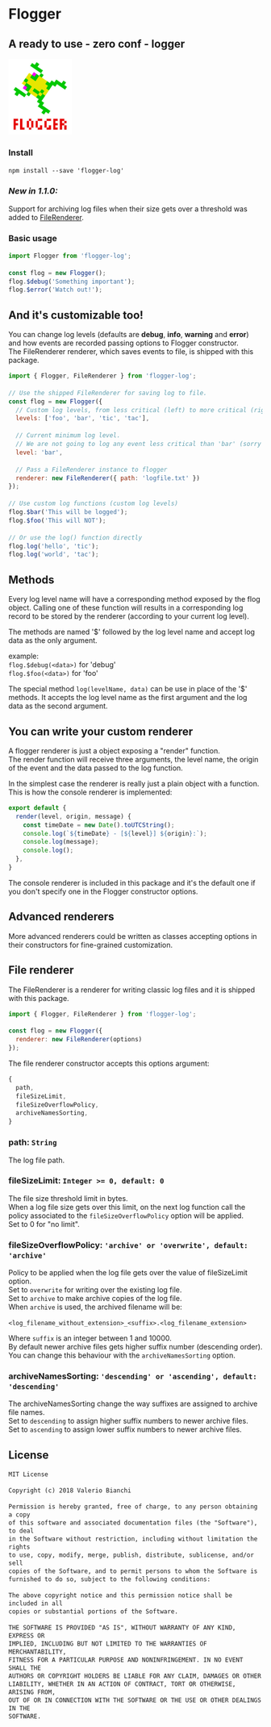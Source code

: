# Flogger
## A ready to use - zero conf - logger
<img src="logo.jpg" style="height: 150px; width: auto; margin-right: 1rem">

### Install
```npm install --save 'flogger-log'```

### *New in 1.1.0:*
Support for archiving log files when their size gets over a threshold was added to [FileRenderer](#FileRenderer).

### Basic usage

```javascript
import Flogger from 'flogger-log';

const flog = new Flogger();
flog.$debug('Something important');
flog.$error('Watch out!');
```

<div style="clear: left"></div>

## And it's customizable too!
You can change log levels (defaults are **debug**, **info**, **warning** and **error**) and how events are recorded passing options to Flogger constructor.  
The FileRenderer renderer, which saves events to file, is shipped with this package.  

```javascript
import { Flogger, FileRenderer } from 'flogger-log';

// Use the shipped FileRenderer for saving log to file.
const flog = new Flogger({
  // Custom log levels, from less critical (left) to more critical (right)
  levels: ['foo', 'bar', 'tic', 'tac'],

  // Current minimum log level.
  // We are not going to log any event less critical than 'bar' (sorry foo...)
  level: 'bar',

  // Pass a FileRenderer instance to flogger
  renderer: new FileRenderer({ path: 'logfile.txt' })
});

// Use custom log functions (custom log levels)
flog.$bar('This will be logged');
flog.$foo('This will NOT');

// Or use the log() function directly
flog.log('hello', 'tic');
flog.log('world', 'tac');
```

## Methods
Every log level name will have a corresponding method exposed by the flog object. Calling one of these function will results in a corresponding log record to be stored by the renderer (according to your current log level).

The methods are named '$' followed by the log level name and accept log data as the only argument.  

example:  
`flog.$debug(<data>)` for 'debug'  
`flog.$foo(<data>)` for 'foo'

The special method `log(levelName, data)` can be use in place of the '$' methods. It accepts the log level name as the first argument and the log data as the second argument.

## You can write your custom renderer
A flogger renderer is just a object exposing a "render" function.  
The render function will receive three arguments, the level name, the origin of the event and the data passed to the log function.

In the simplest case the renderer is really just a plain object with a function. This is how the console renderer is implemented:

```javascript
export default {
  render(level, origin, message) {
    const timeDate = new Date().toUTCString();
    console.log(`${timeDate} - [${level}] ${origin}:`);
    console.log(message);
    console.log();
  },
}
```

The console renderer is included in this package and it's the default one if you don't specify one in the Flogger constructor options.

## Advanced renderers

More advanced renderers could be written as classes accepting options in their constructors for fine-grained customization.

## <a name="FileRenderer"></a>File renderer
The FileRenderer is a renderer for writing classic log files and it is shipped with this package.

```javascript
import { Flogger, FileRenderer } from 'flogger-log';

const flog = new Flogger({
  renderer: new FileRenderer(options)
});
```

The file renderer constructor accepts this options argument:

```javascript
{
  path,
  fileSizeLimit,
  fileSizeOverflowPolicy,
  archiveNamesSorting,
}
```

### path: `String`
The log file path.

### fileSizeLimit: `Integer >= 0, default: 0`
The file size threshold limit in bytes.  
When a log file size gets over this limit, on the next log function
call the policy associated to the `fileSizeOverflowPolicy` option will
be applied.  
Set to 0 for "no limit".

### fileSizeOverflowPolicy: `'archive' or 'overwrite', default: 'archive'`
Policy to be applied when the log file gets over the value of
fileSizeLimit option.  
Set to `overwrite` for writing over the existing log file.  
Set to `archive` to make archive copies of the log file.  
When `archive` is used, the archived filename will be:

`<log_filename_without_extension>_<suffix>.<log_filename_extension>`

Where `suffix` is an integer between 1 and 10000.  
By default newer archive files gets higher suffix number (descending order). You can change this behaviour with the `archiveNamesSorting` option.

### archiveNamesSorting: `'descending' or 'ascending', default: 'descending'`
The archiveNamesSorting change the way suffixes are assigned to archive file names.  
Set to `descending` to assign higher suffix numbers to newer archive files.  
Set to `ascending` to assign lower suffix numbers to newer archive files.  

## License

```
MIT License

Copyright (c) 2018 Valerio Bianchi

Permission is hereby granted, free of charge, to any person obtaining a copy
of this software and associated documentation files (the "Software"), to deal
in the Software without restriction, including without limitation the rights
to use, copy, modify, merge, publish, distribute, sublicense, and/or sell
copies of the Software, and to permit persons to whom the Software is
furnished to do so, subject to the following conditions:

The above copyright notice and this permission notice shall be included in all
copies or substantial portions of the Software.

THE SOFTWARE IS PROVIDED "AS IS", WITHOUT WARRANTY OF ANY KIND, EXPRESS OR
IMPLIED, INCLUDING BUT NOT LIMITED TO THE WARRANTIES OF MERCHANTABILITY,
FITNESS FOR A PARTICULAR PURPOSE AND NONINFRINGEMENT. IN NO EVENT SHALL THE
AUTHORS OR COPYRIGHT HOLDERS BE LIABLE FOR ANY CLAIM, DAMAGES OR OTHER
LIABILITY, WHETHER IN AN ACTION OF CONTRACT, TORT OR OTHERWISE, ARISING FROM,
OUT OF OR IN CONNECTION WITH THE SOFTWARE OR THE USE OR OTHER DEALINGS IN THE
SOFTWARE.
```